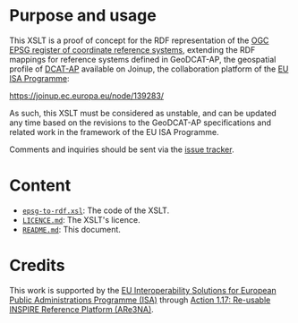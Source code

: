 # Purpose and usage

This XSLT is a proof of concept for the RDF representation of the [OGC EPSG register of coordinate reference systems](http://www.opengis.net/def/crs/EPSG/0/), extending the RDF mappings for reference systems defined in GeoDCAT-AP, the geospatial profile of [DCAT-AP](https://joinup.ec.europa.eu/node/63567/) available on Joinup, the collaboration platform of the [EU ISA Programme](http://ec.europa.eu/isa):

https://joinup.ec.europa.eu/node/139283/

As such, this XSLT must be considered as unstable, and can be updated any time based on the revisions to the GeoDCAT-AP specifications and related work in the framework of the EU ISA Programme.

Comments and inquiries should be sent via the [issue tracker](https://github.com/SEMICeu/epsg-to-rdf/issues).

# Content

* [`epsg-to-rdf.xsl`](./epsg-to-rdf.xsl): The code of the XSLT.
* [`LICENCE.md`](./LICENCE.md): The XSLT's licence.
* [`README.md`](./README.md): This document.

#  Credits
  
This work is supported by the [EU Interoperability Solutions for European Public Administrations Programme (ISA)](http://ec.europa.eu/isa) through [Action 1.17: Re-usable INSPIRE Reference Platform (ARe3NA)](http://ec.europa.eu/isa/actions/01-trusted-information-exchange/1-17action_en.htm). 
